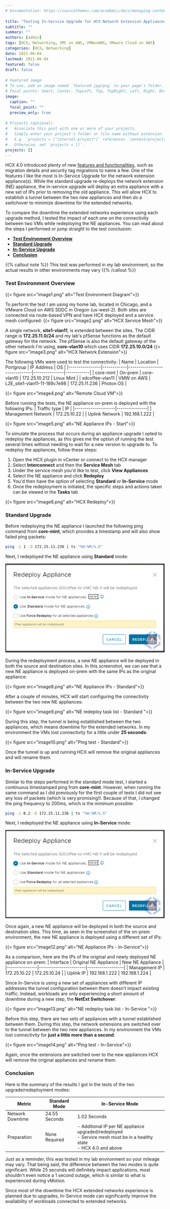 ```yaml
---
# Documentation: https://sourcethemes.com/academic/docs/managing-content/

title: "Testing In-Service Upgrade for HCX Network Extension Appliances"
subtitle: ""
summary: ""
authors: [admin]
tags: [HCX, Networking, VMC on AWS, VMWonAWS, VMware Cloud on AWS]
categories: [HCX, Networking]
date: 2021-06-04
lastmod: 2021-06-04
featured: false
draft: false

# Featured image
# To use, add an image named `featured.jpg/png` to your page's folder.
# Focal points: Smart, Center, TopLeft, Top, TopRight, Left, Right, BottomLeft, Bottom, BottomRight.
image:
  caption: ""
  focal_point: ""
  preview_only: true

# Projects (optional).
#   Associate this post with one or more of your projects.
#   Simply enter your project's folder or file name without extension.
#   E.g. `projects = ["internal-project"]` references `content/project/deep-learning/index.md`.
#   Otherwise, set `projects = []`.
projects: []
---
```


HCX 4.0 introduced plenty of new <u>[features and functionalities](https://blogs.vmware.com/networkvirtualization/2021/02/introducing-hcx4-0.html/)</u>, such as migration details and security tag migrations to name a few. One of the features I like the most is In-Service Upgrade for the network extension appliance(s). While the standard upgrade re-deploys the network extension (NE) appliance, the in-service upgrade will deploy an extra appliance with a new set of IPs prior to removing the old appliance. This will allow HCX to establish a tunnel between the two new appliances and then do a switchover to minimize downtime for the extended networks.

To compare the downtime the extended networks experience using each upgrade method, I tested the impact of each one on the connectivity between two VMs while redeploying the NE appliances. You can read about the steps I performed or jump straight to the test conclusion:
* **<u>[Test Environment Overview](#test-environment-overview)</u>**
* **<u>[Standard Upgrade](#standard-upgrade)</u>**
* **<u>[In-Service Upgrade](#in-service-upgrade)</u>**
* **<u>[Conclusion](#conclusion)</u>**

{{% callout  note %}}
This test was performed in my lab environment, so the actual results in other environments may vary
{{% /callout  %}}

### Test Environment Overview
{{< figure src="image1.png" alt="Test Environment Diagram">}}

To perform the test I am using my home lab, located in Chicago, and a VMware Cloud on AWS SDDC in Oregon (us-west-2). Both sites are connected via route-based VPN and have HCX deployed and a service mesh configured:
{{< figure src="image2.png" alt="HCX Service Mesh">}}

A single network, **site1-vlan11**, is extended between the sites. The CIDR range is **172.25.11.0/24** and my lab's pfSense functions as the default gateway for the network. The pfSense is also the default gateway of the other network I'm using, **core-vlan10** which uses CIDR ****172.25.10.0/24****
{{< figure src="image3.png" alt="HCX Network Extension">}}

The following VMs were used to test the connectivity:
| Name           | Location   | Portgroup                    | IP Address    | OS         |
|----------------|------------|------------------------------|---------------|------------|
| core-mint      | On-prem    | core-vlan10                | 172.25.10.212 | Linux Mint |
| sdcoffee-vlan11 | VMW on AWS | L2E_site1-vlan11-11-189c7e98 | 172.25.11.236 | Photon OS  |

{{< figure src="image4.png" alt="Remote Cloud VM">}}

Before running the tests, the NE appliance on-prem is deployed with the following IPs:
| Traffic type       | IP            |
|--------------------|---------------|
| Management Network | 172.25.10.22  |
| Uplink Network     | 192.168.1.222 |

{{< figure src="image5.png" alt="NE Appliance IPs - Start">}}

To simulate the process that occurs during an appliance upgrade I opted to redeploy the appliances, as this gives me the option of running the test several times without needing to wait for a new version to upgrade to. To redeploy the appliances, follow these steps:
1. Open the HCX plugin in vCenter or connect to the HCX manager
2. Select **Interconnect** and then the **Service Mesh** tab
3. Under the service mesh you'd like to test, click **View Appliances**
4. Select the NE appliance and click **Redeploy**
5. You'd then have the option of selecting **Standard** or **In-Service** mode
6. Once the redeployment is initiated, the specific steps and actions taken can be viewed in the **Tasks** tab

{{< figure src="image6.png" alt="HCX Redeploy">}}

### Standard Upgrade

Before redeploying the NE appliance I launched the following ping command from **core-mint**, which provides a timestamp and will also show failed ping packets:
```bash
ping -i 1 -O 172.25.11.236 | ts "%H:%M:%.S"
```

Next, I redeployed the NE appliance using **Standard** mode:

![NE Redeployment - Standard](image7.png)

During the redeployment process, a new NE appliance will be deployed in both the source and destination sites. In this screenshot, we can see that a new NE appliance is deployed on-prem with the same IPs as the original appliance:

{{< figure src="image8.png" alt="NE Appliance IPs - Standard">}}

After a couple of minutes, HCX will start configuring the connectivity between the two new NE appliances:

{{< figure src="image9.png" alt="NE redeploy task list - Standard ">}}

During this step, the tunnel is being established between the two appliances, which means downtime for the extended networks. In my environment the VMs lost connectivity for a little under **25 seconds**:

{{< figure src="image10.png" alt="Ping test - Standard">}}

Once the tunnel is up and running HCX will remove the original appliances and will rename them.

### In-Service Upgrade

Similar to the steps performed in the standard mode test, I started a continuous timestamped ping from **core-mint**. However, when running the same command as I did previously for the first couple of tests I did not see any loss of packets (which is very promising!). Because of that, I changed the ping frequency to 200ms, which is the minimum possible:
```bash
ping -i 0.2 -O 172.25.11.236 | ts "%H:%M:%.S"
```

Next, I redeployed the NE appliance using **In-Service** mode:

![NE Redeployment - Standard](image11.png)

Once again, a new NE appliance will be deployed in both the source and destination sites. This time, as seen in the screenshot of the on-prem environment, the new NE appliance is deployed using a different set of IPs:

{{< figure src="image12.png" alt="NE Appliance IPs - In-Service">}}

As a comparison, here are the IPs of the original and newly deployed NE appliance on-prem:
| Interface     | Original NE Appliance | New NE Appliance |
|---------------|-----------------------|------------------|
| Management IP | 172.25.10.22          | 172.25.10.24     |
| Uplink IP     | 192.168.1.222         | 192.168.1.224    |

Since In-Service is using a new set of appliances with different IP addresses the tunnel configuration between them doesn't impact existing traffic. Instead, workloads are only experiencing a short amount of downtime during a new step, the **NetExt Switchover**:

{{< figure src="image13.png" alt="NE redeploy task list - In-Service ">}}

Before this step, there are two sets of appliances with a tunnel established between them. During this step, the network extensions are switched over to the tunnel between the two new appliances. In my environment the VMs lost connectivity for **just a little more than a second**:

{{< figure src="image14.png" alt="Ping test - In-Service">}}

Again, once the extensions are switched over to the new appliances HCX will remove the original appliances and rename them.

### Conclusion

Here is the summary of the results I got in the tests of the two upgrade/redeployment modes:

| Metric           | Standard Mode | In-Service Mode                                                                            |
|------------------|---------------|--------------------------------------------------------------------------------------------|
| Network Downtime | 24.55 Seconds | 1.02 Seconds                                                                               |
| Preparation      | None Required | - Additional IP per NE appliance upgraded/redeployed <br> - Service mesh must be in a healthy state <br> - HCX 4.0 and above |

Just as a reminder, this was tested in my lab environment so your mileage may vary. That being said, the difference between the two modes is quite significant. While 25 seconds will definitely impact applications, most shouldn't even notice a 1 second outage, which is similar to what is experienced during vMotion.

Since most of the downtime the HCX extended networks experience is planned due to upgrades, In-Service mode can significantly improve the availability of workloads connected to extended networks.
